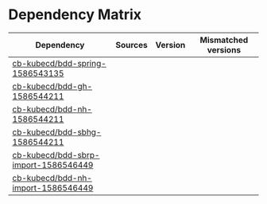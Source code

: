 # Dependency Matrix

Dependency | Sources | Version | Mismatched versions
---------- | ------- | ------- | -------------------
[cb-kubecd/bdd-spring-1586543135](https://github.com/cb-kubecd/bdd-spring-1586543135.git) |  | []() | 
[cb-kubecd/bdd-gh-1586544211](https://github.com/cb-kubecd/bdd-gh-1586544211.git) |  | []() | 
[cb-kubecd/bdd-nh-1586544211](https://github.com/cb-kubecd/bdd-nh-1586544211.git) |  | []() | 
[cb-kubecd/bdd-sbhg-1586544211](https://github.com/cb-kubecd/bdd-sbhg-1586544211.git) |  | []() | 
[cb-kubecd/bdd-sbrp-import-1586546449](https://github.com/cb-kubecd/bdd-sbrp-import-1586546449.git) |  | []() | 
[cb-kubecd/bdd-nh-import-1586546449](https://github.com/cb-kubecd/bdd-nh-import-1586546449.git) |  | []() | 
